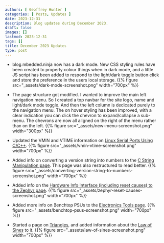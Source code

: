 ```yaml
---
authors: [ Geoffrey Hunter ]
categories: [ Posts, Updates ]
date: 2023-12-31
description: Blog updates during December 2023.
draft: false
images: []
lastmod: 2023-12-31
tags: []
title: December 2023 Updates
type: post
---
```


* blog.mbedded.ninja now has a dark mode. New CSS styling rules have been created to properly colour things when in dark mode, and a little JS script has been added to respond to the light/dark toggle button click and store the preference in the users local storage.
    {{% figure src="_assets/dark-mode-screenshot.png" width="700px" %}}

* The page structure got modified. I wanted to improve the main left navigation menu. So I created a top navbar for the site logo, name and light/dark mode toggle. And then the left column is dedicated purely to the navigation menu. The on hover styling has been improved, with a clear indication you can click the chevron to expand/collapse a sub-menu. The chevrons are now all aligned on the right of the menu rather than on the left.
    {{% figure src="_assets/new-menu-screenshot.png" width="300px" %}}

* Updated the VMIN and VTIME information on [Linux Serial Ports Using C/C++](/programming/operating-systems/linux/linux-serial-ports-using-c-cpp/).
    {{% figure src="_assets/vmin-vtime-screenshot.png" width="700px" %}}

* Added info on converting a version string into numbers to the [C String Manipulation page](/programming/languages/c/string-manipulation-in-c/#converting-a-version-string-to-numbers). This page was also restructured to read better.
    {{% figure src="_assets/converting-version-string-to-numbers-screenshot.png" width="700px" %}}

* Added info on the [Hardware Info Interface (including reset causes) to the Zephyr page](/programming/operating-systems/zephyr-project/#hardware-info).
    {{% figure src="_assets/zephyr-reset-causes-screenshot.png" width="700px" %}}

* Added more info on Benchtop PSUs to the [Electronics Tools page](/electronics/tools/).
    {{% figure src="_assets/benchtop-psus-screenshot.png" width="700px" %}}

* Started a page on [Triangles](/mathematics/geometry/triangles/), and added information about the [Law of Sines](/mathematics/geometry/triangles/#law-of-sinesDEBUG) to it.
    {{% figure src="_assets/law-of-sines-screenshot.png" width="700px" %}}
